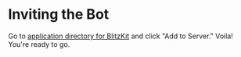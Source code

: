 # Inviting the Bot

Go to [application directory for BlitzKit](https://discord.com/application-directory/1097673957865443370) and click "Add to Server." Voila! You're ready to go.
